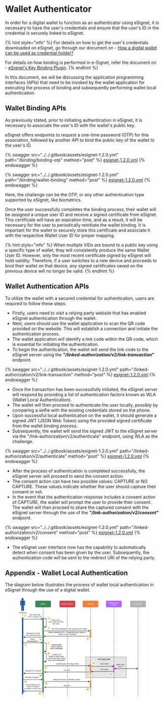 # Wallet Authenticator

In order for a digital wallet to function as an authenticator using eSignet, it is necessary to have the user's credentials and ensure that the user's ID in the credential is securely linked to eSignet.

{% hint style="info" %}
For details on how to get the user's credentials downloaded on eSignet, go through our document on - [How a digital wallet can be used as credential holder?](credential-holder.md)

For details on how binding is performed in e-Signet, refer the document on - [eSignet's Key Binding Plugin](../key-binder.md).
{% endhint %}

In this document, we will be discussing the application programming interfaces (APIs) that need to be invoked by the wallet application for executing the process of binding and subsequently performing wallet local authentication.

## Wallet Binding APIs

As previously stated, prior to initiating authentication in eSignet, it is necessary to associate the user's ID with the wallet's public key.

eSignet offers endpoints to request a one-time password (OTP) for this association, followed by another API to bind the public key of the wallet to the user's ID.

{% swagger src="../../.gitbook/assets/esignet-1.2.0.yml" path="/binding/binding-otp" method="post" %}
[esignet-1.2.0.yml](../../.gitbook/assets/esignet-1.2.0.yml)
{% endswagger %}

{% swagger src="../../.gitbook/assets/esignet-1.2.0.yml" path="/binding/wallet-binding" method="post" %}
[esignet-1.2.0.yml](../../.gitbook/assets/esignet-1.2.0.yml)
{% endswagger %}

Here, the challenge can be the OTP, or any other authentication type supported by eSignet, like biometrics.

Once the user successfully completes the binding process, their wallet will be assigned a unique user ID and receive a signed certificate from eSignet. This certificate will have an expiration time, and as a result, it will be necessary for the user to periodically reinitiate the wallet binding. It is important for the wallet to securely store this certificate and associate it with the respective Wallet User ID for proper mapping.

{% hint style="info" %}
When multiple VIDs are bound to a public key using a specific type of wallet, they will consistently produce the same Wallet User ID. However, only the most recent certificate signed by eSignet will hold validity. Therefore, if a user switches to a new device and proceeds to bind their wallet on that device, any signed certificates saved on the previous device will no longer be valid.
{% endhint %}

## Wallet Authentication APIs

To utilize the wallet with a secured credential for authentication, users are required to follow these steps:

* Firstly, users need to visit a relying party website that has enabled eSignet authentication through the wallet.
* Next, users should use the wallet application to scan the QR code provided on the website. This will establish a connection and initiate the authentication process.
* The wallet application will identify a link code within the QR code, which is essential for initiating the authentication.
* To begin the authentication, the wallet will send the link code to the eSignet server using the _**"/linked-authorization/v2/link-transaction"**_ endpoint.

{% swagger src="../../.gitbook/assets/esignet-1.2.0.yml" path="/linked-authorization/v2/link-transaction" method="post" %}
[esignet-1.2.0.yml](../../.gitbook/assets/esignet-1.2.0.yml)
{% endswagger %}

* Once the transaction has been successfully initiated, the eSignet server will respond by providing a list of authentication factors known as WLA (Wallet Local Authentication).&#x20;
* The wallet will then proceed to authenticate the user locally, possibly by comparing a selfie with the existing credentials stored on the phone.&#x20;
* Upon successful local authentication on the wallet, it should generate a signed JWT (JSON Web Token) using the provided signed certificate from the wallet binding process.&#x20;
* Subsequently, the wallet will send the signed JWT to the eSignet server via the "/link-authorization/v2/authenticate" endpoint, using WLA as the challenge.

{% swagger src="../../.gitbook/assets/esignet-1.2.0.yml" path="/linked-authorization/v2/authenticate" method="post" %}
[esignet-1.2.0.yml](../../.gitbook/assets/esignet-1.2.0.yml)
{% endswagger %}

* After the process of authentication is completed successfully, the eSignet server will proceed to send the consent action.&#x20;
* The consent action can have two possible values: CAPTURE or NO CAPTURE. These values indicate whether the user should capture their consent or not.
* In the event that the authentication response includes a consent action of CAPTURE, the wallet will prompt the user to provide their consent. The wallet will then proceed to share the captured consent with the eSignet server through the use of the _**"/link-authorization/v2/consent"**_ endpoint.

{% swagger src="../../.gitbook/assets/esignet-1.2.0.yml" path="/linked-authorization/v2/consent" method="post" %}
[esignet-1.2.0.yml](../../.gitbook/assets/esignet-1.2.0.yml)
{% endswagger %}

* The eSignet user interface now has the capability to automatically detect when consent has been given by the user. Subsequently, the authentication code will be sent to the redirect URI of the relying party.

## Appendix - Wallet Local Authentication

The diagram below illustrates the process of wallet local authentication in eSignet through the use of a digital wallet.

<figure><img src="../../.gitbook/assets/activity-diagrams-wallet-authentication.png" alt=""><figcaption></figcaption></figure>
